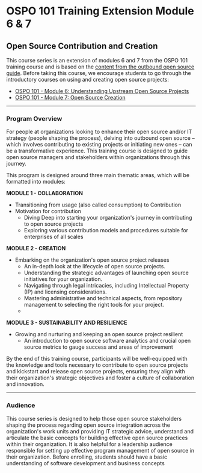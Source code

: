 # OSPO 101 Training Extension Module 6 & 7
## Open Source Contribution and Creation

This course series is an extension of modules 6 and 7 from the OSPO 101 training course and is based on the [content from the outbound open source guide](https://github.com/todogroup/outbound-oss). Before taking this course, we encourage students to go through the introductory courses on using and creating open source projects:

* [OSPO 101 - Module 6: Understanding Upstream Open Source Projects](https://github.com/todogroup/ospo-career-path/blob/main/OSPO-101/module6/README.md)
* [OSPO 101 - Module 7: Open Source Creation](https://github.com/todogroup/ospo-career-path/tree/main/OSPO-101/module7)

***

### Program Overview

For people at organizations looking to enhance their open source and/or IT strategy (people shaping the process), delving into outbound open source – which involves contributing to existing projects or initiating new ones – can be a transformative experience. 
This training course is designed to guide open source managers and stakeholders within organizations through this journey.

This program is designed around three main thematic areas, which will be formatted into modules:

**MODULE 1 - COLLABORATION**

* Transitioning from usage (also called consumption) to Contribution
* Motivation for contribution
  * Diving Deep into starting your organization's journey in contributing to open source projects
  * Exploring various contribution models and procedures suitable for enterprises of all scales
    
**MODULE 2 - CREATION**

* Embarking on the organization's open source project releases
  * An in-depth look at the  lifecycle of open source projects.
  * Understanding the strategic advantages of launching open source initiatives for your organization.
  * Navigating through legal intricacies, including Intellectual Property (IP) and licensing considerations.
  * Mastering administrative and technical aspects, from repository management to selecting the right tools for your project.
  * 
**MODULE 3 - SUSTAINABILITY AND RESILIENCE**

* Growing and nurturing and keeping an open source project resilient
   * An introduction to open source software analytics and crucial open source metrics to gauge success and areas of improvement

By the end of this training course, participants will be well-equipped with the knowledge and tools necessary to contribute to open source projects and kickstart and release open source projects, ensuring they align with their organization's strategic objectives and foster a culture of collaboration and innovation.

***

### Audience

This course series is designed to help those open source stakeholders shaping the process regarding open source integration across the organization's work units and providing IT strategic advice, understand and articulate the basic concepts for building effective open source practices within their organization. It is also helpful for a leadership audience responsible for setting up effective
program management of open source in their organization. Before enrolling, students should have a basic understanding of software development and business concepts
